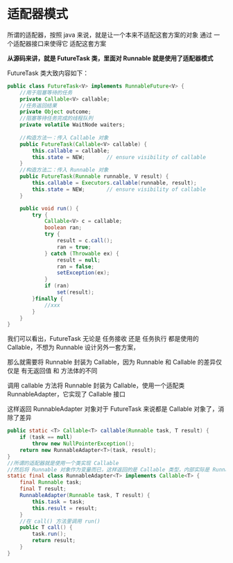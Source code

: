 # 适配器模式



所谓的适配器，按照 java 来说，就是让一个本来不适配这套方案的对象 通过 一个适配器接口来使得它 适配这套方案

**从源码来讲，就是 FutureTask 类，里面对 Runnable 就是使用了适配器模式**



FutureTask 类大致内容如下：

```java
public class FutureTask<V> implements RunnableFuture<V> {
    //用于阻塞等待的任务
    private Callable<V> callable;
    //任务返回结果
    private Object outcome;
    //阻塞等待任务完成的线程队列
    private volatile WaitNode waiters;
	
    //构造方法一：传入 Callable 对象
    public FutureTask(Callable<V> callable) {
        this.callable = callable;
        this.state = NEW;       // ensure visibility of callable
    }
    //构造方法二：传入 Runnable 对象
    public FutureTask(Runnable runnable, V result) {
        this.callable = Executors.callable(runnable, result);
        this.state = NEW;       // ensure visibility of callable
    }

    public void run() {
        try {
            Callable<V> c = callable;
            boolean ran;
            try {
                result = c.call();
                ran = true;
            } catch (Throwable ex) {
                result = null;
                ran = false;
                setException(ex);
            }
            if (ran)
                set(result);
        }finally {
            //xxx
        }
    }
}
```

我们可以看出，FutureTask 无论是 任务接收 还是 任务执行 都是使用的 Callable，不想为 Runnable 设计另外一套方案，

那么就需要将 Runnable 封装为 Callable，因为 Runnable 和 Callable 的差异仅仅是 有无返回值 和 方法体的不同

调用 callable 方法将 Runnable 封装为 Callable，使用一个适配类 RunnableAdapter，它实现了 Callable 接口

这样返回 RunnableAdapter 对象对于 FutureTask 来说都是 Callable 对象了，消除了差异

```java
public static <T> Callable<T> callable(Runnable task, T result) {
    if (task == null)
        throw new NullPointerException();
    return new RunnableAdapter<T>(task, result);
}
//所谓的适配器就是使用一个类实现 Callable 
//然后将 Runnable 对象作为变量而已，这样返回的是 Callable 类型，内部实际是 Runnable 对象
static final class RunnableAdapter<T> implements Callable<T> {
    final Runnable task;
    final T result;
    RunnableAdapter(Runnable task, T result) {
        this.task = task;
        this.result = result;
    }
    //在 call() 方法里调用 run()
    public T call() {
        task.run();
        return result;
    }
}
```

